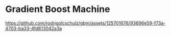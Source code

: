 # Gradient Boost Machine




https://github.com/rodrigolcschulz/gbm/assets/125701676/93696e59-f73a-4703-ba33-4fd613042a3a


